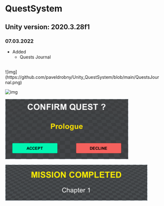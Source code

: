 # QuestSystem
## Unity version: 2020.3.28f1

### 07.03.2022

- Added
  - Quests Journal

<br/>
![img](https://github.com/paveldrobny/Unity_QuestSystem/blob/main/QuestsJournal.png)
<br/>

![img](https://firebasestorage.googleapis.com/v0/b/personal-24c21.appspot.com/o/Projects%2FUnityQuestSystem.png?alt=media&token=ebc61b18-9d36-4681-bc2e-6de39ea9161f)
<br/>

![img](https://github.com/paveldrobny/Unity_QuestSystem/blob/main/ConfirmQuest.png)
<br/>

![img](https://github.com/paveldrobny/Unity_QuestSystem/blob/main/CompletedQuest.png)
